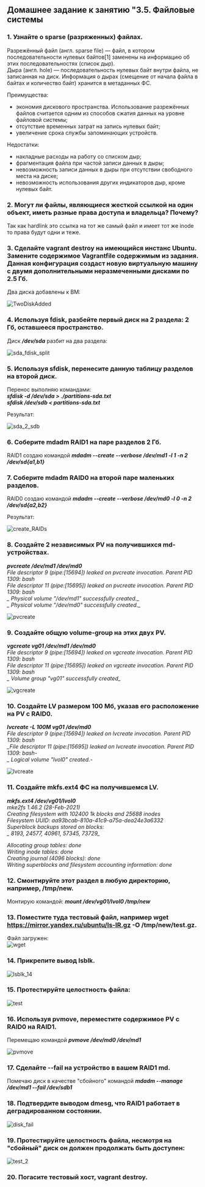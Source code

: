 ## Домашнее задание к занятию "3.5. Файловые системы  

### 1. Узнайте о sparse (разряженных) файлах.  

Разрежённый файл (англ. sparse file) — файл, в котором последовательности нулевых байтов[1] заменены на информацию об этих последовательностях (список дыр).  
Дыра (англ. hole) — последовательность нулевых байт внутри файла, не записанная на диск. Информация о дырах (смещение от начала файла в байтах и количество байт) хранится в метаданных ФС.  

Преимущества:  

- экономия дискового пространства. Использование разрежённых файлов считается одним из способов сжатия данных на уровне файловой системы;  
- отсутствие временных затрат на запись нулевых байт;  
- увеличение срока службы запоминающих устройств.  


Недостатки:  

- накладные расходы на работу со списком дыр;  
- фрагментация файла при частой записи данных в дыры;  
- невозможность записи данных в дыры при отсутствии свободного места на диске;  
- невозможность использования других индикаторов дыр, кроме нулевых байт.  


### 2. Могут ли файлы, являющиеся жесткой ссылкой на один объект, иметь разные права доступа и владельца? Почему?  

Так как hardlink это ссылка на тот же самый файл и имеет тот же inode то права будут одни и теже.


### 3. Сделайте vagrant destroy на имеющийся инстанс Ubuntu. Замените содержимое Vagrantfile содержимым из задания. Данная конфигурация создаст новую виртуальную машину с двумя дополнительными неразмеченными дисками по 2.5 Гб.

Два диска добавлены к ВМ:  

![TwoDiskAdded](TwoDiskAdded.png)  


### 4. Используя fdisk, разбейте первый диск на 2 раздела: 2 Гб, оставшееся пространство.  

Диск **_/dev/sda_** разбит на два раздела:  

![sda_fdisk_split](sda_fdisk_split.png)  


### 5. Используя sfdisk, перенесите данную таблицу разделов на второй диск.  

Перенос выполняю командами:  
**_sfdisk -d /dev/sda > ./partitions-sda.txt_**  
**_sfdisk /dev/sdb < partitions-sda.txt_**  

Результат:  

![sda_2_sdb](sda_2_sdb.png)  

### 6. Соберите mdadm RAID1 на паре разделов 2 Гб.  

RAID1 создаю командой **_mdadm --create --verbose /dev/md1 -l 1 -n 2 /dev/sd{a1,b1}_**  


### 7. Соберите mdadm RAID0 на второй паре маленьких разделов.  

RAID0 создаю командой **_mdadm --create --verbose /dev/md0 -l 0 -n 2 /dev/sd{a2,b2}_**  

Результат:  

![create_RAIDs](create_RAIDs.png)  


### 8. Создайте 2 независимых PV на получившихся md-устройствах.  

**_pvcreate /dev/md1 /dev/md0_**  
*_File descriptor 9 (pipe:[15694]) leaked on pvcreate invocation. Parent PID 1309: bash_*  
*_File descriptor 11 (pipe:[15695]) leaked on pvcreate invocation. Parent PID 1309: bash_*  
*_  Physical volume "/dev/md1" successfully created._*  
*_  Physical volume "/dev/md0" successfully created._*  

![pvcreate](pvcreate.png)  


### 9. Создайте общую volume-group на этих двух PV.  

**_vgcreate vg01 /dev/md1 /dev/md0_**  
*_File descriptor 9 (pipe:[15694]) leaked on vgcreate invocation. Parent PID 1309: bash_*  
*_File descriptor 11 (pipe:[15695]) leaked on vgcreate invocation. Parent PID 1309: bash_*  
*_  Volume group "vg01" successfully created_*  

![vgcreate](vgcreate.png)  

### 10. Создайте LV размером 100 Мб, указав его расположение на PV с RAID0.  

**_lvcreate -L 100M vg01 /dev/md0_**  
*_File descriptor 9 (pipe:[15694]) leaked on lvcreate invocation. Parent PID 1309: bash_*  
*_File descriptor 11 (pipe:[15695]) leaked on lvcreate invocation. Parent PID 1309: bash-*  
*_  Logical volume "lvol0" created.-*  

![lvcreate](lvcreate.png)  

### 11. Создайте mkfs.ext4 ФС на получившемся LV.  

**_mkfs.ext4 /dev/vg01/lvol0_**  
*_mke2fs 1.46.2 (28-Feb-2021)_*  
*_Creating filesystem with 102400 1k blocks and 25688 inodes_*  
*_Filesystem UUID: aa93bcab-810a-41c9-a75a-dea24e3a6332_*  
*_Superblock backups stored on blocks:_*  
*_    8193, 24577, 40961, 57345, 73729_*  

*_Allocating group tables: done_*  
*_Writing inode tables: done_*  
*_Creating journal (4096 blocks): done_*  
*_Writing superblocks and filesystem accounting information: done_*  


### 12. Смонтируйте этот раздел в любую директорию, например, /tmp/new.  

Монтирую командой: **_mount /dev/vg01/lvol0 /tmp/new_**  

### 13. Поместите туда тестовый файл, например wget https://mirror.yandex.ru/ubuntu/ls-lR.gz -O /tmp/new/test.gz.  

Файл загружен:  
![wget](wget.png)  

### 14. Прикрепите вывод lsblk.  

![lsblk_14](lsblk_14.png)  

### 15. Протестируйте целостность файла:  

![test](test.png)  

### 16. Используя pvmove, переместите содержимое PV с RAID0 на RAID1.  

Перемещаю командой **_pvmove /dev/md0 /dev/md1_**  

![pvmove](pvmove.png)  

### 17. Сделайте --fail на устройство в вашем RAID1 md.  

Помечаю диск в качестве "сбойного" командой **_mdadm --manage /dev/md1 --fail /dev/sdb1_**  

###  18. Подтвердите выводом dmesg, что RAID1 работает в деградированном состоянии.  

![disk_fail](disk_fail.png)  

### 19. Протестируйте целостность файла, несмотря на "сбойный" диск он должен продолжать быть доступен:  

![test_2](test_2.png)  

### 20. Погасите тестовый хост, vagrant destroy.

